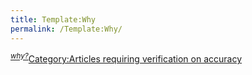 ```yaml
---
title: Template:Why
permalink: /Template:Why/
---
```


<includeonly><sup>*[why?](/Template:Unsure "wikilink")*</sup>[Category:Articles requiring verification on accuracy](/Category:Articles_requiring_verification_on_accuracy "wikilink")</includeonly><noinclude> </noinclude>